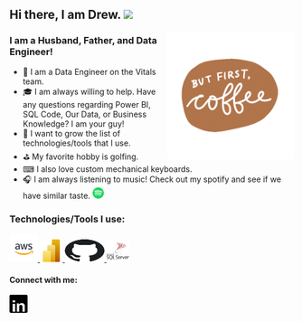 ## Hi there, I am Drew. <img src="https://user-images.githubusercontent.com/42378118/110234147-e3259600-7f4e-11eb-95be-0c4047144dea.gif" width="30">

  <img align="right" alt="GIF" src="https://github.com/wentu1ap/wentu1ap/blob/main/Files/BFC%20GIF.gif" width="225" height="225" />

### I am a Husband, Father, and Data Engineer!
- 🔭 I am a Data Engineer on the Vitals team.
- 🎓 I am always willing to help. Have any questions regarding Power BI, SQL Code, Our Data, or Business Knowledge? I am your guy!
- 🌱 I want to grow the list of technologies/tools that I use.
- ⛳ My favorite hobby is golfing. 
- ⌨ I also love custom mechanical keyboards.
- 🎧 I am always listening to music! Check out my spotify and see if we have similar taste.   <a href="https://open.spotify.com/user/1283942508"><img alt="Spotify" title="Spotify" height="20" width="20" src="https://github.com/wentu1ap/wentu1ap/blob/main/Files/spotify%20logo.svg"></a> 


### Technologies/Tools I use:
<p align="left">
   <a href="https://powerbi.microsoft.com/en-us/" target="_blank"> <img src="https://github.com/wentu1ap/wentu1ap/blob/main/Files/aws-logo-square.png" alt="aws" width="50" height="50"/> </a>
   <a href="https://powerbi.microsoft.com/en-us/" target="_blank"> <img src="https://github.com/wentu1ap/wentu1ap/blob/main/Files/PowerBI%20logo%20-%202.png" alt="powerbi" width="40" height="40"/> </a>
   <a href="https://git.rockfin.com/wentu1ap" target="_blank"> <img src="https://github.com/wentu1ap/wentu1ap/blob/main/Files/GIT%20Logo.svg" alt="GIT" width="70" height="40"/> </a>
   <a href="https://www.sqlshack.com/overview-of-microsoft-sql-server-management-studio-ssms/" target="_blank"> <img src="https://github.com/wentu1ap/wentu1ap/blob/main/Files/SSMS%20Logo.svg" alt="SSMS" width="40" height="40"/> </a>
</p>

#### Connect with me:
<p align="left">
   <a href="https://www.linkedin.com/in/wentu1ap/"><img alt="LinkedIn" title="LinkedIn" height="32" width="32" src="https://github.com/wentu1ap/wentu1ap/blob/main/Files/linkedin%20logo%20-%201.png"></a>
</p>



[linkedin]: https://www.linkedin.com/in/wentu1ap/
[spotify]: https://open.spotify.com/user/1283942508
